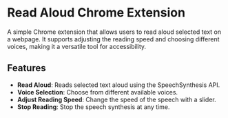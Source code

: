 # Read Aloud Chrome Extension

A simple Chrome extension that allows users to read aloud selected text on a webpage. It supports adjusting the reading speed and choosing different voices, making it a versatile tool for accessibility.

## Features

- **Read Aloud**: Reads selected text aloud using the SpeechSynthesis API.
- **Voice Selection**: Choose from different available voices.
- **Adjust Reading Speed**: Change the speed of the speech with a slider.
- **Stop Reading**: Stop the speech synthesis at any time.